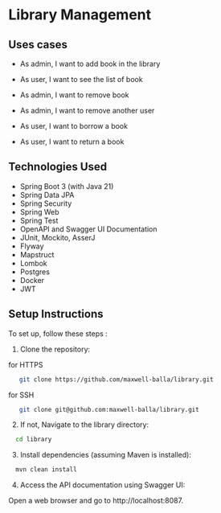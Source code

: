 # Library Management

## Uses cases

- As admin, I want to add book in the library
- As user, I want to see the list of book
- As admin, I want to remove book

- As admin, I want to remove another user

- As user, I want to borrow a book
- As user, I want to return a book

## Technologies Used

- Spring Boot 3 (with Java 21)
- Spring Data JPA
- Spring Security
- Spring Web
- Spring Test
- OpenAPI and Swagger UI Documentation
- JUnit, Mockito, AsserJ
- Flyway
- Mapstruct
- Lombok
- Postgres
- Docker
- JWT

## Setup Instructions

To set up, follow these steps :

1. Clone the repository:

for HTTPS
```bash
   git clone https://github.com/maxwell-balla/library.git
```
for SSH
```bash
   git clone git@github.com:maxwell-balla/library.git
```

2. If not, Navigate to the library directory:

```bash
  cd library
```

3. Install dependencies (assuming Maven is installed):

```bash
  mvn clean install
```

4. Access the API documentation using Swagger UI:

Open a web browser and go to http://localhost:8087.
